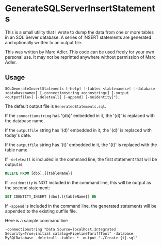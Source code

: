# GenerateSQLServerInsertStatements

This is a small utility that I wrote to dump the data from one or more tables in an SQL Server database. A series of INSERT statements are generated and optionally written to an output file.

This was written by Marc Adler. This code can be used freely for your own personal use. It may not be reprinted anywhere without permission of Marc Adler.

## Usage

```shell
SQLGenerateInsertStatements [-help] [-tables <tablenames>] [-database <databasename>] [-connectionstring <connstring>] [-output <outputfile>] [-deleteall] [-append] [-noidentity]");
```

The default output file is `GeneratedStatements.sql`.

If the `connectionstring` has '{db}' embedded in it, the '{d}' is replaced with the database name.

If the `outputfile` string has '{d}' embedded in it, the '{d}' is replaced with today's date.

If the `outputfile` string has '{t}' embedded in it, the '{t}' is replaced with the table name.

If `-deleteall` is included in the command line, the first statement that will be output is

```sql
DELETE FROM [dbo].[{tableName}]
```

If `-noidentity` is NOT included in the command line, this will be output as the second statement:

```sql
SET IDENTITY_INSERT [dbo].[{tableName}] ON
```

If `-append` is included in the command line, the generated statements will be appended to the existing outfile file.

Here is a sample command line
``` shell
-connectionstring "Data Source=localhost;Integrated Security=True;initial catalog=PipelineTariffTool" -database MySQLDatabase -deleteall -tables * -output "./Create {t}.sql"
```
